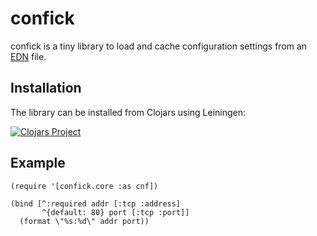 # confick

confick is a tiny library to load and cache configuration settings from an [EDN](https://github.com/edn-format/edn) file.

## Installation

The library can be installed from Clojars using Leiningen:

[![Clojars Project](http://clojars.org/zcfux/confick/latest-version.svg)](https://clojars.org/zcfux/confick)

## Example

	(require '[confick.core :as cnf])

	(bind [^:required addr [:tcp :address]
	       ^{default: 80} port [:tcp :port]]
	  (format \"%s:%d\" addr port))
